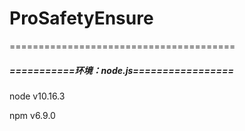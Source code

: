 # ProSafetyEnsure

=======================================

##### ===========环境：node.js=================

node v10.16.3

npm v6.9.0


